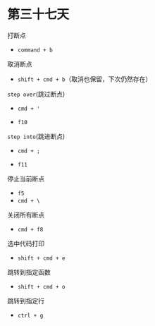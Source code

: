 # 第三十七天

打断点

- `command + b`

取消断点

- `shift + cmd + b`（取消也保留，下次仍然存在）

`step over`(跳过断点)

- `cmd + '`

- `f10`

`step into`(跳进断点)

- `cmd + ;`

- `f11`

停止当前断点

- `f5`
- `cmd + \`

关闭所有断点

- `cmd + f8`

选中代码打印

- `shift + cmd + e`

跳转到指定函数

- `shift + cmd + o`

跳转到指定行

- `ctrl + g`
